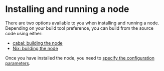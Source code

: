 # Installing and running a node #
There are two options available to you when installing and running a node. Depending on your build tool preference, you can build from the source code using either: 
- [cabal: building the node](https://github.com/input-output-hk/cardano-node/blob/master/doc/getting-started/install.md)
- [Nix: building the node](https://github.com/input-output-hk/cardano-node/blob/master/doc/getting-started/building-the-node-using-nix.md)

Once you have installed the node, you need to [specify the configuration parameters](https://github.com/input-output-hk/cardano-node/blob/master/doc/getting-started/understanding-config-files.md).

